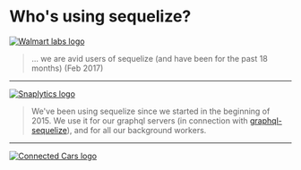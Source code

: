 # Who's using sequelize?

[![Walmart labs logo](asset/walmart-labs-logo.png)](http://www.walmartlabs.com/)

> ... we are avid users of sequelize (and have been for the past 18 months) (Feb 2017)

<hr />

[![Snaplytics logo](asset/logo-snaplytics-green.png)](https://snaplytics.io)

> We've been using sequelize since we started in the beginning of 2015. We use it for our graphql servers (in connection with [graphql-sequelize](http://github.com/mickhansen/graphql-sequelize)), and for all our background workers.

<hr />

[![Connected Cars logo](asset/connected-cars.png)](https://connectedcars.dk/)
